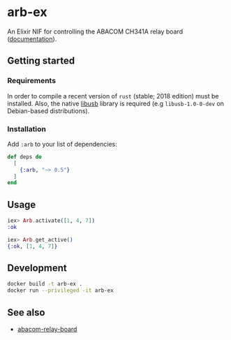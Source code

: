 # arb-ex

An Elixir NIF for controlling the ABACOM CH341A relay board
([documentation](https://hexdocs.pm/arb)).

## Getting started

### Requirements

In order to compile a recent version of `rust` (stable; 2018 edition) must be
installed. Also, the native [libusb](https://github.com/libusb/libusb) library
is required (e.g `libusb-1.0-0-dev` on Debian-based distributions).

### Installation

Add `:arb` to your list of dependencies:

```elixir
def deps do
  [
    {:arb, "~> 0.5"}
  ]
end
```

## Usage

```elixir
iex> Arb.activate([1, 4, 7])
:ok

iex> Arb.get_active()
{:ok, [1, 4, 7]}
```

## Development

```bash
docker build -t arb-ex .
docker run --privileged -it arb-ex
```

## See also

- [abacom-relay-board](https://github.com/adriankumpf/abacom-relay-board)
